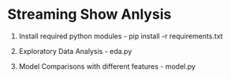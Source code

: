 # Streaming Show Anlysis

1. Install required python modules - pip install -r requirements.txt

2. Exploratory Data Analysis - eda.py

3. Model Comparisons with different features - model.py
